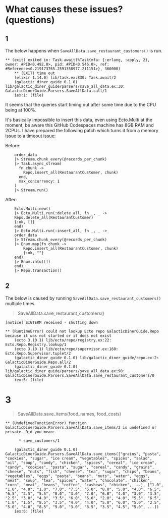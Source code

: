 # What causes these issues? (questions)

## 1
The below happens when `SaveAllData.save_restaurant_customers()` is run.
```
** (exit) exited in: Task.await(%Task{mfa: {:erlang, :apply, 2}, owner: #PID<0.492.0>, pid: #PID<0.546.0>, ref: #Reference<0.219173765.2591358977.211151>}, 360000)
    ** (EXIT) time out
    (elixir 1.14.0) lib/task.ex:830: Task.await/2
    (galactic_diner_guide 0.1.0) lib/galactic_diner_guide/parsers/save_all_data.ex:30: GalacticDinerGuide.Parsers.SaveAllData.call/1
    iex:1: (file)
```

It seems that the queries start timing out after some time due to the CPU being at 100%.

It's basically impossible to insert this data, even using Ecto.Multi at the moment, be aware this GitHub Codespaces machine has 8GB RAM and 2CPUs. I have prepared the following patch which turns it from a memory issue to a timeout issue:

Before:
```
    order_data
    |> Stream.chunk_every(@records_per_chunk)
    |> Task.async_stream(
      fn chunk ->
        Repo.insert_all(RestaurantCustomer, chunk)
      end,
      max_concurrency: 1
    )
    |> Stream.run()
```

After:
```
    Ecto.Multi.new()
    |> Ecto.Multi.run(:delete_all, fn _, _ ->
    Repo.delete_all(RestaurantCustomer)
    {:ok, []}
    end)
    |> Ecto.Multi.run(:insert_all, fn _, _ ->
    order_data
    |> Stream.chunk_every(@records_per_chunk)
    |> Enum.map(fn chunk ->
        Repo.insert_all(RestaurantCustomer, chunk)
        {:ok, ""}
    end)
    |> Enum.into([])
    end)
    |> Repo.transaction()
```

## 2

The below is caused by running `SaveAllData.save_restaurant_customers()` multiple times.

> SaveAllData.save_restaurant_customers()

```
[notice] SIGTERM received - shutting down

** (RuntimeError) could not lookup Ecto repo GalacticDinerGuide.Repo because it was not started or it does not exist
    (ecto 3.10.1) lib/ecto/repo/registry.ex:22: Ecto.Repo.Registry.lookup/1
    (ecto 3.10.1) lib/ecto/repo/supervisor.ex:160: Ecto.Repo.Supervisor.tuplet/2
    (galactic_diner_guide 0.1.0) lib/galactic_diner_guide/repo.ex:2: GalacticDinerGuide.Repo.all/2
    (galactic_diner_guide 0.1.0) lib/galactic_diner_guide/parsers/save_all_data.ex:98: GalacticDinerGuide.Parsers.SaveAllData.save_restaurant_customers/0
    iex:5: (file)
```

# 3
> SaveAllData.save_items(food_names, food_costs)

```
** (UndefinedFunctionError) function GalacticDinerGuide.Parsers.SaveAllData.save_items/2 is undefined or private. Did you mean:

      * save_customers/1

    (galactic_diner_guide 0.1.0) GalacticDinerGuide.Parsers.SaveAllData.save_items(["grains", "pasta", "cookies", "sugar", "ice cream", "vegetables", "spices", "salad", "oil", "soup", "candy", "chicken", "spices", "cereal", "ice cream", "candy", "cookies", "pasta", "sugar", "cereal", "candy", "grains", "cheese", "nuts", "fish", "cheese", "tea", "sugar", "chips", "beans", "vegetables", "eggs", "pasta", "beans", "nuts", "water", "eggs", "meat", "soup", "tea", "spices", "water", "chocolate", "chicken", "corn", "meat", "beans", "coffee", "cashews", "chicken", ...], ["1.0", "1.0", "4.0", "1.0", "7.0", "7.5", "5.0", "8.0", "5.0", "4.0", "6.5", "6.5", "2.5", "5.5", "8.0", "3.0", "7.0", "6.0", "4.0", "3.0", "3.5", "2.5", "3.0", "4.0", "3.5", "6.0", "6.0", "2.0", "4.0", "5.5", "6.5", "1.0", "1.5", "8.5", "3.5", "4.0", "4.0", "5.0", "6.0", "5.0", "2.5", "5.0", "4.0", "8.5", "9.0", "3.0", "8.5", "3.5", "4.5", "5.0", ...])
    iex:6: (file)
```